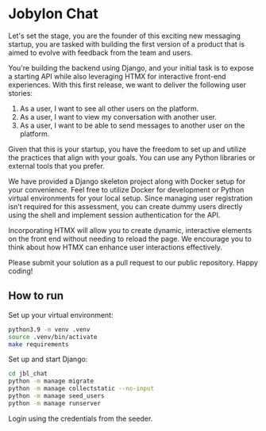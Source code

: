 # Jobylon Chat

Let's set the stage, you are the founder of this exciting new messaging startup, you are tasked with building the first version of a product that is aimed to evolve with feedback from the team and users.

You're building the backend using Django, and your initial task is to expose a starting API while also leveraging HTMX for interactive front-end experiences. With this first release, we want to deliver the following user stories:

1. As a user, I want to see all other users on the platform.
2. As a user, I want to view my conversation with another user.
3. As a user, I want to be able to send messages to another user on the platform.

Given that this is your startup, you have the freedom to set up and utilize the practices that align with your goals. You can use any Python libraries or external tools that you prefer.

We have provided a Django skeleton project along with Docker setup for your convenience. Feel free to utilize Docker for development or Python virtual environments for your local setup. Since managing user registration isn’t required for this assessment, you can create dummy users directly using the shell and implement session authentication for the API.

Incorporating HTMX will allow you to create dynamic, interactive elements on the front end without needing to reload the page. We encourage you to think about how HTMX can enhance user interactions effectively.

Please submit your solution as a pull request to our public repository. Happy coding!

## How to run

Set up your virtual environment:
   ```bash
   python3.9 -m venv .venv
   source .venv/bin/activate
   make requirements
   ```

Set up and start Django:
   ```bash
   cd jbl_chat
   python -m manage migrate
   python -m manage collectstatic --no-input
   python -m manage seed_users
   python -m manage runserver
   ```

Login using the credentials from the seeder.
